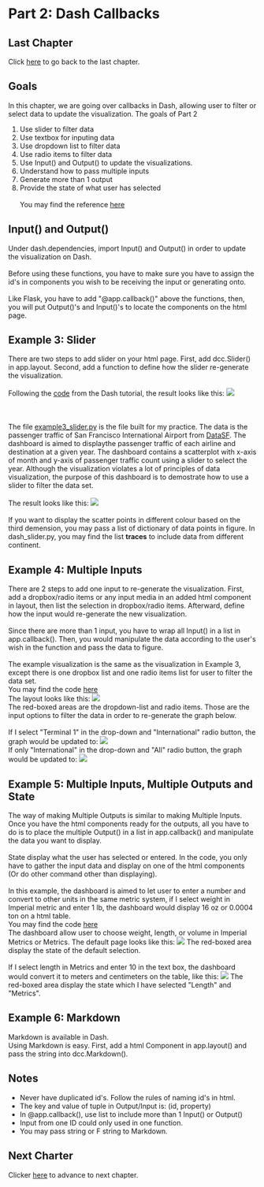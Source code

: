 # Part 2: Dash Callbacks

## Last Chapter
Click [here](../Part1) to go back to the last chapter. 

## Goals
In this chapter, we are going over callbacks in Dash, allowing user to filter or select data to update the visualization. The goals of Part 2
<br>
1. Use slider to filter data <br>
2. Use textbox for inputing data<br>
3. Use dropdown list to filter data<br>
4. Use radio items to filter data<br>
5. Use Input() and Output() to update the visualizations.<br>
6. Understand how to pass multiple inputs<br>
7. Generate more than 1 output <br>
8. Provide the state of what user has selected
<br><br>
You may find the reference [here](https://dash.plotly.com/basic-callbacks)

## Input() and Output()
Under dash.dependencies, import Input() and Output() in order to update the visualization on Dash.<br><br>
Before using these functions, you have to make sure you have to assign the id's in components you wish to be receiving the input or generating onto.<br><br>
Like Flask, you have to add "@app.callback()" above the functions, then, you will put Output()'s and Input()'s to locate the components on the html page. 

## Example 3: Slider
There are two steps to add slider on your html page. First, add dcc.Slider() in app.layout. Second, add a function to define how the slider re-generate the visualization.<br><br>
Following the [code](dash_slider.py) from the Dash tutorial, the result looks like this:
<img src='dash_slider_pic.png'>
<br><br><br><br>
The file [example3_slider.py](example3_slider.py) is the file built for my practice. The data is the passenger traffic of San Francisco International Airport from [DataSF](https://datasf.org/opendata/). The dashboard is aimed to displaythe passenger traffic of each airline and destination at a given year. The dashboard contains a scatterplot with x-axis of month and y-axis of passenger traffic count using a slider to select the year. Although the visualization violates a lot of principles of data visualization, the purpose of this dashboard is to demostrate how to use a slider to filter the data set. <br><br>
The result looks like this:
<img src='example3_cap.png'>
<br><br>
If you want to display the scatter points in different colour based on the third demension, you may pass a list of dictionary of data points in figure. In dash_slider.py, you may find the list <b>traces</b> to include data from different continent.

## Example 4: Multiple Inputs
There are 2 steps to add one input to re-generate the visualization. First, add a dropbox/radio items or any input media in an added html component in layout, then list the selection in dropbox/radio items. Afterward, define how the input would re-generate the new visualization.
<br><br>
Since there are more than 1 input, you have to wrap all Input() in a list in app.callback(). Then, you would manipulate the data according to the user's wish in the function and pass the data to figure.
<br><br>
The example visualization is the same as the visualization in Example 3, except there is one dropbox list and one radio items list for user to filter the data set. 
<br>
You may find the code [here](example4_multinput.py)
<br>
The layout looks like this:
<img src='example4_cap.png'>
<br>
The red-boxed areas are the dropdown-list and radio items. Those are the input options to filter the data in order to re-generate the graph below.
<br><br>
If I select "Terminal 1" in the drop-down and "International" radio button, the graph would be updated to:
<img src='example4_filter1.png'>
<br>
If only "International" in the drop-down and "All" radio button, the graph would be updated to:
<img src='example4_filter2.png'>

## Example 5: Multiple Inputs, Multiple Outputs and State
The way of making Multiple Outputs is similar to making Multiple Inputs. Once you have the html components ready for the outputs, all you have to do is to place the multiple Output() in a list in app.callback() and manipulate the data you want to display.
<br><br>
State display what the user has selected or entered. In the code, you only have to gather the input data and display on one of the html components (Or do other command other than displaying).
<br><br>
In this example, the dashboard is aimed to let user to enter a number and convert to other units in the same metric system, if I select weight in Imperial metric and enter 1 lb, the dashboard would display 16 oz or 0.0004 ton on a html table. 
<br>
You may find the code [here](example5_multioutputs.py)
<br>
The dashboard allow user to choose weight, length, or volume in Imperial Metrics or Metrics. The default page looks like this:
<img src='example5_cap.png'>
The red-boxed area display the state of the default selection.
<br><br>
If I select length in Metrics and enter 10 in the text box, the dashboard would convert it to meters and centimeters on the table, like this:
<img src='example5_output.png'>
The red-boxed area display the state which I have selected "Length" and "Metrics".

## Example 6: Markdown
Markdown is available in Dash.
<br>
Using Markdown is easy. First, add a html Component in app.layout() and pass the string into dcc.Markdown().

## Notes
<ul>
	<li>Never have duplicated id's. Follow the rules of naming id's in html.</li>
	<li>The key and value of tuple in Output/Input is: (id, property)</li>
	<li>In @app.callback(), use list to include more than 1 Input() or Output()</li>
	<li>Input from one ID could only used in one function.</li>
	<li>You may pass string or F string to Markdown.</li>
</ul>

## Next Charter
Clicker [here](../Part3) to advance to next chapter.